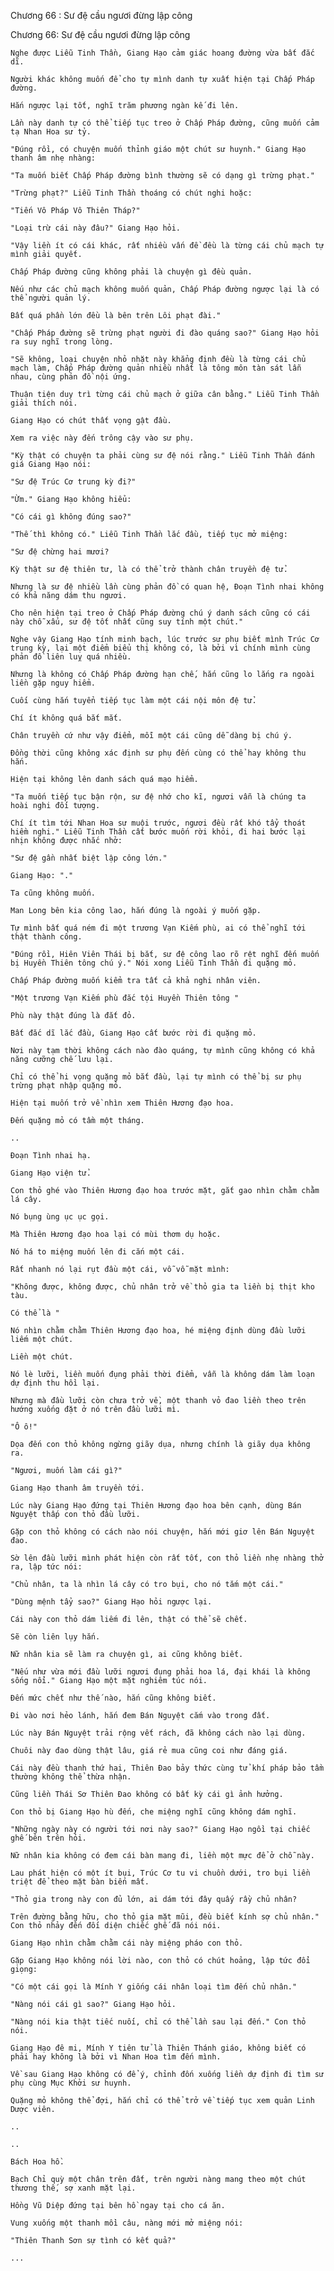 




Chương 66 : Sư đệ cầu ngươi đừng lập công


Chương 66: Sư đệ cầu ngươi đừng lập công

	Nghe được Liễu Tinh Thần, Giang Hạo cảm giác hoang đường vừa bất đắc dĩ.

	Người khác không muốn để cho tự mình danh tự xuất hiện tại Chấp Pháp đường.

	Hắn ngược lại tốt, nghĩ trăm phương ngàn kế đi lên.

	Lần này danh tự có thể tiếp tục treo ở Chấp Pháp đường, cũng muốn cảm tạ Nhan Hoa sư tỷ.

	"Đúng rồi, có chuyện muốn thỉnh giáo một chút sư huynh." Giang Hạo thanh âm nhẹ nhàng:

	"Ta muốn biết Chấp Pháp đường bình thường sẽ có dạng gì trừng phạt."

	"Trừng phạt?" Liễu Tinh Thần thoáng có chút nghi hoặc:

	"Tiến Vô Pháp Vô Thiên Tháp?"

	"Loại trừ cái này đâu?" Giang Hạo hỏi.

	"Vậy liền ít có cái khác, rất nhiều vấn đề đều là từng cái chủ mạch tự mình giải quyết.

	Chấp Pháp đường cũng không phải là chuyện gì đều quản.

	Nếu như các chủ mạch không muốn quản, Chấp Pháp đường ngược lại là có thể người quản lý.

	Bất quá phần lớn đều là bên trên Lôi phạt đài."

	"Chấp Pháp đường sẽ trừng phạt người đi đào quáng sao?" Giang Hạo hỏi ra suy nghĩ trong lòng.

	"Sẽ không, loại chuyện nhỏ nhặt này khẳng định đều là từng cái chủ mạch làm, Chấp Pháp đường quản nhiều nhất là tông môn tàn sát lẫn nhau, cùng phản đồ nội ứng.

	Thuận tiện duy trì từng cái chủ mạch ở giữa cân bằng." Liễu Tinh Thần giải thích nói.

	Giang Hạo có chút thất vọng gật đầu.

	Xem ra việc này đến trông cậy vào sư phụ.

	"Kỳ thật có chuyện ta phải cùng sư đệ nói rằng." Liễu Tinh Thần đánh giá Giang Hạo nói:

	"Sư đệ Trúc Cơ trung kỳ đi?"

	"Ừm." Giang Hạo không hiểu:

	"Có cái gì không đúng sao?"

	"Thế thì không có." Liễu Tinh Thần lắc đầu, tiếp tục mở miệng:

	"Sư đệ chừng hai mươi?

	Kỳ thật sư đệ thiên tư, là có thể trở thành chân truyền đệ tử.

	Nhưng là sư đệ nhiều lần cùng phản đồ có quan hệ, Đoạn Tình nhai không có khả năng dám thu ngươi.

	Cho nên hiện tại treo ở Chấp Pháp đường chú ý danh sách cũng có cái này chỗ xấu, sư đệ tốt nhất cũng suy tính một chút."

	Nghe vậy Giang Hạo tính minh bạch, lúc trước sư phụ biết mình Trúc Cơ trung kỳ, lại một điểm biểu thị không có, là bởi vì chính mình cùng phản đồ liên luỵ quá nhiều.

	Nhưng là không có Chấp Pháp đường hạn chế, hắn cũng lo lắng ra ngoài liền gặp nguy hiểm.

	Cuối cùng hắn tuyển tiếp tục làm một cái nội môn đệ tử.

	Chí ít không quá bắt mắt.

	Chân truyền cứ như vậy điểm, mỗi một cái cũng dễ dàng bị chú ý.

	Đồng thời cũng không xác định sư phụ đến cùng có thể hay không thu hắn.

	Hiện tại không lên danh sách quá mạo hiểm.

	"Ta muốn tiếp tục bận rộn, sư đệ nhớ cho kĩ, ngươi vẫn là chúng ta hoài nghi đối tượng.

	Chí ít tìm tới Nhan Hoa sư muội trước, ngươi đều rất khó tẩy thoát hiềm nghi." Liễu Tinh Thần cất bước muốn rời khỏi, đi hai bước lại nhịn không được nhắc nhở:

	"Sư đệ gần nhất biệt lập công lớn."

	Giang Hạo: "."

	Ta cũng không muốn.

	Man Long bên kia công lao, hắn đúng là ngoài ý muốn gặp.

	Tự mình bất quá ném đi một trương Vạn Kiếm phù, ai có thể nghĩ tới thật thành công.

	"Đúng rồi, Hiên Viên Thái bị bắt, sư đệ công lao rõ rệt nghĩ đến muốn bị Huyền Thiên tông chú ý." Nói xong Liễu Tinh Thần đi quặng mỏ.

	Chấp Pháp đường muốn kiểm tra tất cả khả nghi nhân viên.

	"Một trương Vạn Kiếm phù đắc tội Huyền Thiên tông "

	Phù này thật đúng là đắt đỏ.

	Bất đắc dĩ lắc đầu, Giang Hạo cất bước rời đi quặng mỏ.

	Nơi này tạm thời không cách nào đào quáng, tự mình cũng không có khả năng cưỡng chế lưu lại.

	Chỉ có thể hi vọng quặng mỏ bắt đầu, lại tự mình có thể bị sư phụ trừng phạt nhập quặng mỏ.

	Hiện tại muốn trở về nhìn xem Thiên Hương đạo hoa.

	Đến quặng mỏ có tầm một tháng.

	..

	Đoạn Tình nhai hạ.

	Giang Hạo viện tử.

	Con thỏ ghé vào Thiên Hương đạo hoa trước mặt, gắt gao nhìn chằm chằm lá cây.

	Nó bụng ùng ục ục gọi.

	Mà Thiên Hương đạo hoa lại có mùi thơm dụ hoặc.

	Nó há to miệng muốn lên đi cắn một cái.

	Rất nhanh nó lại rụt đầu một cái, vỗ vỗ mặt mình:

	"Không được, không được, chủ nhân trở về thỏ gia ta liền bị thịt kho tàu.

	Có thể là "

	Nó nhìn chằm chằm Thiên Hương đạo hoa, hé miệng định dùng đầu lưỡi liếm một chút.

	Liền một chút.

	Nó lè lưỡi, liền muốn đụng phải thời điểm, vẫn là không dám làm loạn dự định thu hồi lại.

	Nhưng mà đầu lưỡi còn chưa trở về, một thanh vỏ đao liền theo trên hướng xuống đặt ở nó trên đầu lưỡi mì.

	"Ô ô!"

	Dọa đến con thỏ không ngừng giãy dụa, nhưng chính là giãy dụa không ra.

	"Ngươi, muốn làm cái gì?"

	Giang Hạo thanh âm truyền tới.

	Lúc này Giang Hạo đứng tại Thiên Hương đạo hoa bên cạnh, dùng Bán Nguyệt thấp con thỏ đầu lưỡi.

	Gặp con thỏ không có cách nào nói chuyện, hắn mới giơ lên Bán Nguyệt đao.

	Sờ lên đầu lưỡi mình phát hiện còn rất tốt, con thỏ liền nhẹ nhàng thở ra, lập tức nói:

	"Chủ nhân, ta là nhìn lá cây có tro bụi, cho nó tắm một cái."

	"Dùng mệnh tẩy sao?" Giang Hạo hỏi ngược lại.

	Cái này con thỏ dám liếm đi lên, thật có thể sẽ chết.

	Sẽ còn liên lụy hắn.

	Nữ nhân kia sẽ làm ra chuyện gì, ai cũng không biết.

	"Nếu như vừa mới đầu lưỡi ngươi đụng phải hoa lá, đại khái là không sống nổi." Giang Hạo một mặt nghiêm túc nói.

	Đến mức chết như thế nào, hắn cũng không biết.

	Đi vào nơi hẻo lánh, hắn đem Bán Nguyệt cắm vào trong đất.

	Lúc này Bán Nguyệt trải rộng vết rách, đã không cách nào lại dùng.

	Chuôi này đao dùng thật lâu, giá rẻ mua cũng coi như đáng giá.

	Cái này đều thanh thứ hai, Thiên Đao bảy thức cùng tử khí pháp bảo tầm thường không thể thừa nhận.

	Cũng liền Thái Sơ Thiên Đao không có bất kỳ cái gì ảnh hưởng.

	Con thỏ bị Giang Hạo hù đến, che miệng nghĩ cũng không dám nghĩ.

	"Những ngày này có người tới nơi này sao?" Giang Hạo ngồi tại chiếc ghế bên trên hỏi.

	Nữ nhân kia không có đem cái bàn mang đi, liền một mực để ở chỗ này.

	Lau phát hiện có một ít bụi, Trúc Cơ tu vi chuồn dưới, tro bụi liền triệt để theo mặt bàn biến mất.

	"Thỏ gia trong này con đủ lớn, ai dám tới đây quấy rầy chủ nhân?

	Trên đường bằng hữu, cho thỏ gia mặt mũi, đều biết kính sợ chủ nhân." Con thỏ nhảy đến đối diện chiếc ghế đã nói nói.

	Giang Hạo nhìn chằm chằm cái này miệng pháo con thỏ.

	Gặp Giang Hạo không nói lời nào, con thỏ có chút hoảng, lập tức đổi giọng:

	"Có một cái gọi là Mính Y giống cái nhân loại tìm đến chủ nhân."

	"Nàng nói cái gì sao?" Giang Hạo hỏi.

	"Nàng nói kia thật tiếc nuối, chỉ có thể lần sau lại đến." Con thỏ nói.

	Giang Hạo đê mi, Mính Y tiên tử là Thiên Thánh giáo, không biết có phải hay không là bởi vì Nhan Hoa tìm đến mình.

	Về sau Giang Hạo không có để ý, chỉnh đốn xuống liền dự định đi tìm sư phụ cùng Mục Khởi sư huynh.

	Quặng mỏ không thể đợi, hắn chỉ có thể trở về tiếp tục xem quản Linh Dược viên.

	..

	..

	Bách Hoa hồ.

	Bạch Chỉ quỳ một chân trên đất, trên người nàng mang theo một chút thương thế, sợ xanh mặt lại.

	Hồng Vũ Diệp đứng tại bên hồ ngay tại cho cá ăn.

	Vung xuống một thanh mồi câu, nàng mới mở miệng nói:

	"Thiên Thanh Sơn sự tình có kết quả?"

	...




